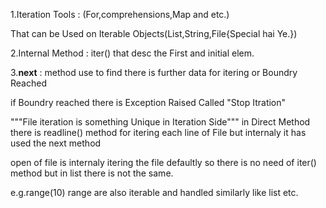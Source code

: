 <!-- Behind the Scenes of Loops in system of Python -->
1.Iteration Tools : (For,comprehensions,Map and etc.)

That can be Used on Iterable Objects(List,String,File{Special hai Ye.})

2.Internal Method : iter() that desc the First and initial elem.

3.__next__ : method use to find there is further data for itering or Boundry Reached

if Boundry reached there is Exception Raised Called "Stop Itration" 

"""File iteration is something Unique in Iteration Side"""
in Direct Method there is readline() method for itering each line of File but internaly it has used the next method

open of file is internaly itering the file defaultly so there is no need of iter() method but in list there is not the same.

e.g.range(10)
range are also iterable and handled similarly like list etc.